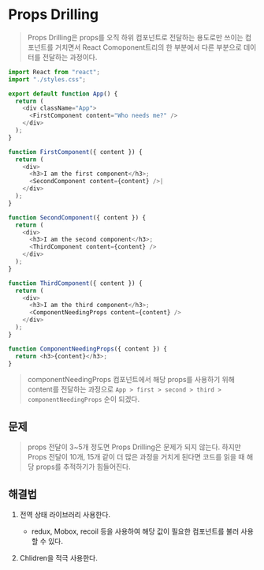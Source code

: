 # Props Drilling

> Props Drilling은 props를 오직 하위 컴포넌트로 전달하는 용도로만 쓰이는 컴포넌트를 거치면서 React Comoponent트리의 한 부분에서 다른 부분으로 데이터를 전달하는 과정이다.

```js
import React from "react";
import "./styles.css";

export default function App() {
  return (
    <div className="App">
      <FirstComponent content="Who needs me?" />
    </div>
  );
}

function FirstComponent({ content }) {
  return (
    <div>
      <h3>I am the first component</h3>;
      <SecondComponent content={content} />|
    </div>
  );
}

function SecondComponent({ content }) {
  return (
    <div>
      <h3>I am the second component</h3>;
      <ThirdComponent content={content} />
    </div>
  );
}

function ThirdComponent({ content }) {
  return (
    <div>
      <h3>I am the third component</h3>;
      <ComponentNeedingProps content={content} />
    </div>
  );
}

function ComponentNeedingProps({ content }) {
  return <h3>{content}</h3>;
}
```

> componentNeedingProps 컴포넌트에서 해당 props를 사용하기 위해 content를 전달하는 과정으로 `App > first > second > third > componentNeedingProps` 순이 되겠다.

## 문제

> props 전달이 3~5개 정도면 Props Drilling은 문제가 되지 않는다. 하지만 Props 전달이 10개, 15개 같이 더 많은 과정을 거치게 된다면 코드를 읽을 때 해당 props를 추적하기가 힘들어진다.

## 해결법

1. 전역 상태 라이브러리 사용한다.

   - redux, Mobox, recoil 등을 사용하여 해당 값이 필요한 컴포넌트를 불러 사용할 수 있다.

2. Chlidren을 적극 사용한다.
